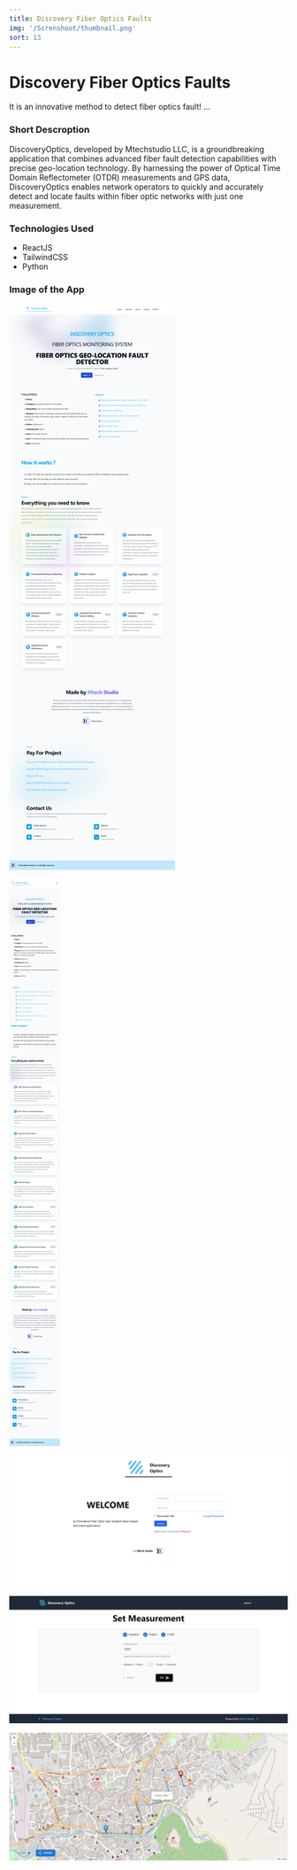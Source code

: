 ```yaml
---
title: Discovery Fiber Optics Faults
img: '/Screnshoot/thumbnail.png'
sort: 13
---
```

# Discovery Fiber Optics Faults

It is an innovative method to detect fiber optics fault!
...

### Short Descroption

DiscoveryOptics, developed by Mtechstudio LLC, is a groundbreaking application that combines advanced fiber fault detection capabilities with precise geo-location technology. By harnessing the power of Optical Time Domain Reflectometer (OTDR) measurements and GPS data, DiscoveryOptics enables network operators to quickly and accurately detect and locate faults within fiber optic networks with just one measurement.

### Technologies Used

- ReactJS
- TailwindCSS
- Python

### Image of the App

![DiscoveryOptics](./Screnshoot/screencapture-discoveryoptics-mtechstudio-2024-06-23-21_40_32.png)

![DiscoveryOptics](./Screnshoot/screencapture-discoveryoptics-mtechstudio-2024-06-23-21_40_49.png)

![DiscoveryOptics](./Screnshoot/screencapture-discoveryoptics-mtechstudio-login-2024-06-24-20_55_42.png)

![DiscoveryOptics](./Screnshoot/screencapture-discoveryoptics-mtechstudio-simulator-2024-06-24-20_56_19.png)

![DiscoveryOptics](./Screnshoot/screencapture-discoveryoptics-mtechstudio-map-2024-06-24-20_56_54.png)

